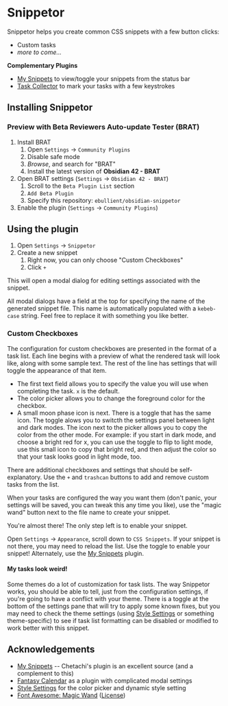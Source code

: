 # Snippetor

Snippetor helps you create common CSS snippets with a few button clicks: 
- Custom tasks
- *more to come...*

**Complementary Plugins**
- [My Snippets](https://github.com/chetachiezikeuzor/MySnippets-Plugin) to view/toggle your snippets from the status bar
- [Task Collector](https://github.com/ebullient/obsidian-task-collector) to mark your tasks with a few keystrokes 

## Installing Snippetor

### Preview with Beta Reviewers Auto-update Tester (BRAT)

1. Install BRAT
    1. Open `Settings` -> `Community Plugins`
    2. Disable safe mode
    3. *Browse*, and search for "BRAT" 
    4. Install the latest version of **Obsidian 42 - BRAT**
2. Open BRAT settings (`Settings` -> `Obsidian 42 - BRAT`)
    1. Scroll to the `Beta Plugin List` section
    2. `Add Beta Plugin`
    3. Specify this repository: `ebullient/obsidian-snippetor`
3. Enable the plugin (`Settings` -> `Community Plugins`)

## Using the plugin

1. Open `Settings` -> `Snippetor`
2. Create a new snippet
    1. Right now, you can only choose "Custom Checkboxes"
    2. Click `+`
    
This will open a modal dialog for editing settings associated with the snippet. 

All modal dialogs have a field at the top for specifying the name of the generated snippet file. This name is automatically populated with a `kebeb-case` string. Feel free to replace it with something you like better.

### Custom Checkboxes

The configuration for custom checkboxes are presented in the format of a task list. Each line begins with a preview of what the rendered task will look like, along with some sample text. The rest of the line has settings that will toggle the appearance of that item.

- The first text field allows you to specify the value you will use when completing the task. `x` is the default. 
- The color picker allows you to change the foreground color for the checkbox.
- A small moon phase icon is next. There is a toggle that has the same icon. The toggle alows you to switcth the settings panel between light and dark modes. The icon next to the picker allows you to copy the color from the other mode. For example: if you start in dark mode, and choose a bright red for x, you can use the toggle to flip to light mode, use this small icon to copy that bright red, and then adjust the color so that your task looks good in light mode, too.

There are additional checkboxes and settings that should be self-explanatory. Use the `+` and `trashcan` buttons to add and remove custom tasks from the list.

When your tasks are configured the way you want them (don't panic, your settings will be saved, you can tweak this any time you like), use the "magic wand" button next to the file name to create your snippet. 

You're almost there! The only step left is to enable your snippet.

Open `Settings` -> `Appearance`, scroll down to `CSS Snippets`. If your snippet is not there, you may need to reload the list. Use the toggle to enable your snippet! Alternately, use the [My Snippets](https://github.com/chetachiezikeuzor/MySnippets-Plugin) plugin.

#### My tasks look weird!

Some themes do a lot of customization for task lists. The way Snippetor works, you should be able to tell, just from the configuration settings, if you're going to have a conflict with your theme. There is a toggle at the bottom of the settings pane that will try to apply some known fixes, but you may need to check the theme settings (using [Style Settings](https://github.com/mgmeyers/obsidian-style-settings) or something theme-specific) to see if task list formatting can be disabled or modified to work better with this snippet.

## Acknowledgements

- [My Snippets](https://github.com/chetachiezikeuzor/MySnippets-Plugin) -- Chetachi's plugin is an excellent source (and a complement to this)
- [Fantasy Calendar](https://github.com/valentine195/obsidian-fantasy-calendar) as a plugin with complicated modal settings
- [Style Settings](https://github.com/mgmeyers/obsidian-style-settings/) for the color picker and dynamic style setting
- [Font Awesome: Magic Wand](https://fontawesome.com/v5.15/icons/magic?style=solid) ([License](https://fontawesome.com/license))
